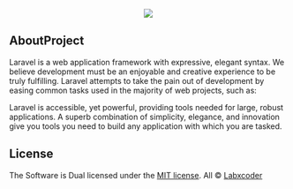 <p align="center"><img src="http://labxcoder.com/img/logo.png"></p>


## AboutProject

Laravel is a web application framework with expressive, elegant syntax. We believe development must be an enjoyable and creative experience to be truly fulfilling. Laravel attempts to take the pain out of development by easing common tasks used in the majority of web projects, such as:



Laravel is accessible, yet powerful, providing tools needed for large, robust applications. A superb combination of simplicity, elegance, and innovation give you tools you need to build any application with which you are tasked.


## License

The Software is Dual licensed under the [MIT license](http://opensource.org/licenses/MIT).
All &copy; <a href="http://labxcoder.com">Labxcoder</a> 
